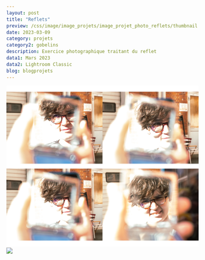 ```yaml
---
layout: post
title: "Reflets"
preview: /css/image/image_projets/image_projet_photo_reflets/thumbnail.jpg
date: 2023-03-09
category: projets
category2: gobelins
description: Exercice photographique traitant du reflet
data1: Mars 2023
data2: Lightroom Classic
blog: blogprojets
---
```


<div class="image_container">
<div><img onclick="Zoom(this)" class="img-gallery" src="/css/image/image_projets/image_projet_photo_reflets/img1.jpg"></div>
</div>

<div class="image_container">
<div><img onclick="Zoom(this)" class="img-gallery" src="/css/image/image_projets/image_projet_photo_reflets/img2.jpg"></div>
</div>
